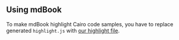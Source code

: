 ## Using mdBook

To make mdBook highlight Cairo code samples, you have to replace generated `highlight.js` with [our highlight file](highlight.js).
